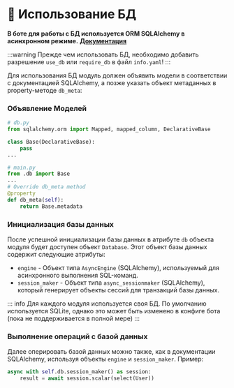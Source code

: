 # 💽 Использование БД

**В боте для работы с БД используется ORM SQLAlchemy в асинхронном режиме.** [**Документация**](https://docs.sqlalchemy.org/en/20/)

:::warning
Прежде чем использовать БД, необходимо добавить разрешение `use_db` или `require_db` в файл `info.yaml`!
:::

Для использования БД модуль должен объявить модели в соответствии с документацией SQLAlchemy, а позже указать объект метаданных в property-методе `db_meta`:

### Объявление Моделей

```python
# db.py
from sqlalchemy.orm import Mapped, mapped_column, DeclarativeBase

class Base(DeclarativeBase):
    pass
...

# main.py
from .db import Base
...
# Override db_meta method
@property
def db_meta(self):
    return Base.metadata
```

### Инициализация базы данных

После успешной инициализации базы данных в атрибуте `db` объекта модуля будет доступен объект `Database`. Этот объект базы данных содержит следующие атрибуты:

- `engine` - Объект типа `AsyncEngine` (SQLAlchemy), используемый для асинхронного выполнения SQL-команд.
- `session_maker` - Объект типа `async_sessionmaker` (SQLAlchemy), который генерирует объекты сессий для транзакций базы данных.

::: info
Для каждого модуля используется своя БД. По умолчанию используется SQLite, однако это может быть изменено в конфиге бота (пока не поддерживается в полной мере)
:::

### Выполнение операций с базой данных

Далее оперировать базой данных можно также, как в документации SQLAlchemy, используя объекты `engine` и `session_maker`. Пример:

```python
async with self.db.session_maker() as session:
    result = await session.scalar(select(User))
```
